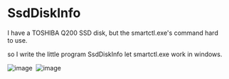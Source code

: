 # SsdDiskInfo
 I have a TOSHIBA Q200 SSD disk, but the smartctl.exe's command  hard to use. 
 
 so I write the little program SsdDiskInfo let smartctl.exe work in windows.

 ![image](https://github.com/basis100/SsdDiskInfo/raw/master/2.jpg)
 ![image](https://github.com/basis100/SsdDiskInfo/raw/master/1.png)

 

 


